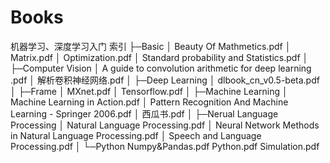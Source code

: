 # Books
机器学习、深度学习入门
索引
├─Basic
│      Beauty Of Mathmetics.pdf
│      Matrix.pdf
│      Optimization.pdf
│      Standard probability and Statistics.pdf
│
├─Computer Vision
│      A guide to convolution arithmetic for deep learning .pdf
│      解析卷积神经网络.pdf
│
├─Deep Learning
│      dlbook_cn_v0.5-beta.pdf
│
├─Frame
│      MXnet.pdf
│      Tensorflow.pdf
│
├─Machine Learning
│      Machine Learning in Action.pdf
│      Pattern Recognition And Machine Learning - Springer  2006.pdf
│      西瓜书.pdf
│
├─Nerual Language Processing
│      Natural Language Processing.pdf
│      Neural Network Methods in Natural Language Processing.pdf
│      Speech and Language Processing.pdf
│
└─Python
        Numpy&Pandas.pdf
        Python.pdf
        Simulation.pdf
